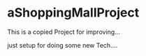 # aShoppingMallProject
This is a copied Project  for improving...


just setup  for doing some new Tech....
